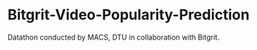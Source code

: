 # Bitgrit-Video-Popularity-Prediction
Datathon conducted by MACS, DTU in collaboration with Bitgrit.
